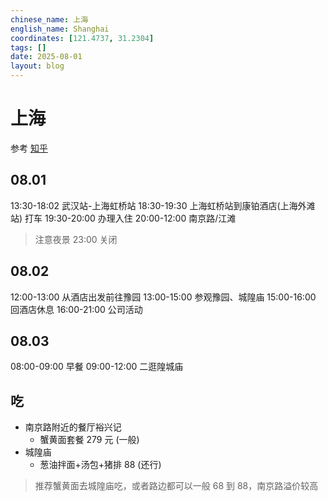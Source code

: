 ```yaml
---
chinese_name: 上海
english_name: Shanghai
coordinates: [121.4737, 31.2304]
tags: []
date: 2025-08-01
layout: blog
---
```


# 上海

参考 [知乎](https://www.zhihu.com/question/340571774)

## 08.01

13:30-18:02 武汉站-上海虹桥站
18:30-19:30 上海虹桥站到康铂酒店(上海外滩站) 打车
19:30-20:00 办理入住
20:00-12:00 南京路/江滩

> 注意夜景 23:00 关闭

## 08.02

12:00-13:00 从酒店出发前往豫园
13:00-15:00 参观豫园、城隍庙
15:00-16:00 回酒店休息
16:00-21:00 公司活动

## 08.03

08:00-09:00 早餐
09:00-12:00 二逛隍城庙

## 吃

- 南京路附近的餐厅裕兴记
  - 蟹黄面套餐 279 元 (一般)
- 城隍庙
  - 葱油拌面+汤包+猪排 88 (还行)

> 推荐蟹黄面去城隍庙吃，或者路边都可以一般 68 到 88，南京路溢价较高
